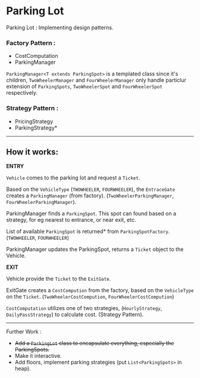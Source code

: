 # Parking Lot

Parking Lot : Implementing design patterns.

### Factory Pattern :
- CostComputation
- ParkingManager

`ParkingManager<T extends ParkingSpot>` is a templated class
since it's children, `TwoWheelerManager` and `FourWheelerManager` only handle particlur extension of `ParkingSpots`, `TwoWheelerSpot` and `FourWheelerSpot` respectively.

### Strategy Pattern :
- PricingStrategy
- ParkingStrategy*


-----


## __How it works__:


__ENTRY__

`Vehicle` comes to the parking lot and request a `Ticket`.

Based on the `VehicleType` (`TWOWHEELER`, `FOURWHEELER`), the `EntraceGate` creates a `ParkingManager` (from factory). (`TwoWheelerParkingManager`, `FourWheelerParkingManager`).

ParkingManager finds a `ParkingSpot`. This spot can found based on a strategy, for eg nearest to entrance, or near exit, etc.

List of available `ParkingSpot` is returned* from `ParkingSpotFactory`. (`TWOWHEELER`, `FOURWHEELER`)

ParkingManager updates the ParkingSpot, returns a `Ticket` object to the Vehicle.

__EXIT__

Vehicle provide the `Ticket` to the `ExitGate`.

ExitGate creates a `CostCompution` from the factory, based on the `VehicleType` on the `Ticket`. (`TwoWheelerCostCompution`, `FourWheelerCostCompution`)

`CostComputation` utilizes one of two strategies, (`HourlyStrategy`, `DailyPassStrategy`) to calculate cost. (Strategy Pattern).

---

Further Work : 

- ~~Add a `ParkingLot` class to encapsulate everything, especially the ParkingSpots.~~
- Make it interactive.
- Add floors, implement parking strategies (put `List<ParkingSpots>` in heap).






